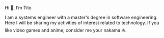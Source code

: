Hi 👋, I’m Tito

I am a systems engineer with a master's degree in software engineering. Here I will be sharing my activities of interest related to technology. If you like video games and anime, consider me your nakama ⛵.


<!---
titorodriguez/titorodriguez is a ✨ special ✨ repository because its `README.md` (this file) appears on your GitHub profile.
You can click the Preview link to take a look at your changes.
--->
